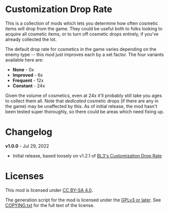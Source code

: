 Customization Drop Rate
=======================

This is a collection of mods which lets you determine how often cosmetic items
will drop from the game.  They could be useful both to folks looking to acquire
all cosmetic items, or to turn off cosmetic drops entirely, if you've already
collected the lot.

The default drop rate for cosmetics in the game varies depending on the enemy
type -- this mod just improves each by a set factor.  The four variants
available here are:

* **None** - 0x
* **Improved** - 6x
* **Frequent** - 12x
* **Constant** - 24x

Given the volume of cosmetics, even at 24x it'll probably still take you ages to
collect them all.  Note that *dedicated* cosmetic drops (if there are any in the
game) may be unaffected by this.  As of initial release, the mod hasn't been
tested super thoroughly, so there could be areas which need fixing up.

Changelog
=========

**v1.0.0** - Jul 29, 2022
 * Initial release, based loosely on v1.2.1 of
   [BL3's Customization Drop Rate](https://github.com/BLCM/bl3mods/wiki/Customization%20Drop%20Rate%3A%20None)
 
Licenses
========

This mod is licensed under [CC BY-SA 4.0](https://creativecommons.org/licenses/by-sa/4.0/).

The generation script for the mod is licensed under the
[GPLv3 or later](https://www.gnu.org/licenses/quick-guide-gplv3.html).
See [COPYING.txt](../../COPYING.txt) for the full text of the license.

